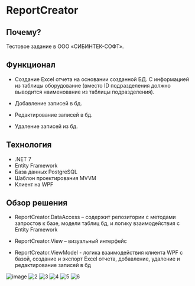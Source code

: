 # ReportCreator

## Почему?
Тестовое задание в ООО «СИБИНТЕК-СОФТ».

## Функционал

- Создание Excel отчета на основании созданной БД.
  С информацией из таблицы оборудование (вместо ID подразделения должно выводится наименование из таблицы подразделения).

- Добавление записей в бд.

- Редактирование записей в бд.

- Удаление записей из бд.


## Технология
- .NET 7
- Entity Framework
- База данных PostgreSQL
- Шаблон проектирования MVVM
- Клиент на WPF

## Обзор решения 
- ReportCreator.DataAccess – содержит репозитории с методами запростов к базе, модели таблиц бд, и логику взаимодействия с Entity Framework 

- ReportCreator.View – визуальный интерфейс

- ReportCreator.ViewModel - логика взаимодействия клиента WPF с базой, создание и экспорт Excel отчета,
  добавление, удаление и редактирование записей в бд

![image](https://github.com/LeoMishurov/ReportCreator/assets/93088323/d3d1bc4f-cb1b-47dd-bc6d-f0cbc4812e43)
![2](https://github.com/LeoMishurov/ReportCreator/assets/93088323/7c985aaa-0d84-47c3-8b1d-3fc81a369b7c)
![3](https://github.com/LeoMishurov/ReportCreator/assets/93088323/0fa47469-7e34-493c-8ec1-1e49e3149a2a)
![4](https://github.com/LeoMishurov/ReportCreator/assets/93088323/60eb4020-3b08-4bc7-8b18-5ff70eb6842d)
![5](https://github.com/LeoMishurov/ReportCreator/assets/93088323/0c5c667b-70ef-4b0d-a3da-17e7d2d3757c)
![6](https://github.com/LeoMishurov/ReportCreator/assets/93088323/4c691659-5154-4263-8176-f24b5f4401b1)


